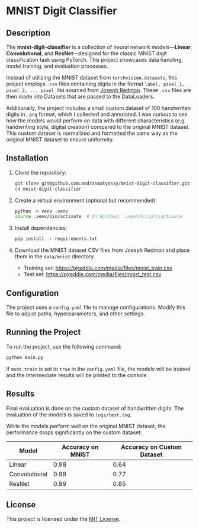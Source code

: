 # MNIST Digit Classifier

## Description

The **mnist-digit-classifier** is a collection of neural network models—**Linear**, **Convolutional**, and **ResNet**—designed for the classic MNIST digit classification task using PyTorch. This project showcases data handling, model training, and evaluation processes.

Instead of utilizing the MNIST dataset from `torchvision.datasets`, this project employs `.csv` files containing digits in the format `label, pixel_1, pixel_2, ... pixel_784` sourced from [Joseph Redmon](https://pjreddie.com/). These `.csv` files are then made into Datasets that are passed to the DataLoaders.

Additionally, the project includes a small custom dataset of 100 handwritten digits in `.png` format, which I collected and annotated. I was curious to see how the models would perform on data with different characteristics (e.g. handwriting style, digital creation) compared to the original MNIST dataset. This custom dataset is normalized and formatted the same way as the original MNIST dataset to ensure uniformity.

## Installation

1. Clone the repository:
    ```bash
    git clone git@github.com:andrasmatyassy/mnist-digit-classifier.git
    cd mnist-digit-classifier
    ```

2. Create a virtual environment (optional but recommended):
    ```bash
    python -m venv .venv
    source .venv/bin/activate  # On Windows: .venv\Scripts\activate
    ```

3. Install dependencies:
    ```bash
    pip install -r requirements.txt
    ```

4. Download the MNIST dataset CSV files from Joseph Redmon and place them in the `data/mnist` directory.
    * Training set: https://pjreddie.com/media/files/mnist_train.csv
    * Test set: https://pjreddie.com/media/files/mnist_test.csv

## Configuration

The project uses a `config.yaml` file to manage configurations. Modify this file to adjust paths, hyperparameters, and other settings.

## Running the Project

To run the project, use the following command:
```bash
python main.py
```

If `mode.train` is set to `true` in the `config.yaml` file, the models will be trained and the intermediate results will be printed to the console.

## Results

Final evaluation is done on the custom dataset of handwritten digits. The evaluation of the models is saved to `logs/test.log`.

While the models perform well on the original MNIST dataset, the performance drops significantly on the custom dataset:

| Model | Accuracy on MNIST | Accuracy on Custom Dataset |
| --- | --- | --- |
| Linear | 0.98 | 0.64 |
| Convolutional | 0.99 | 0.77 |
| ResNet | 0.99 | 0.85 |

## License

This project is licensed under the [MIT License](LICENSE).
